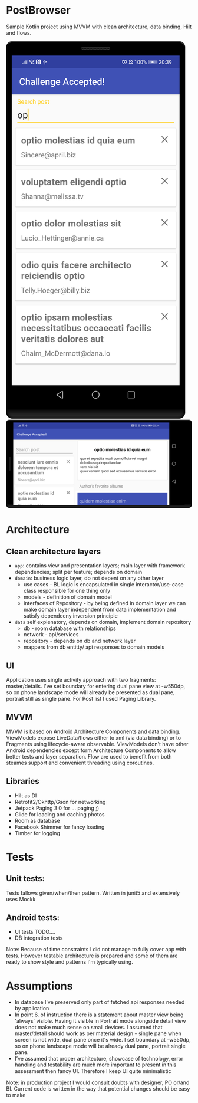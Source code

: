 PostBrowser
=========
Sample Kotlin project using MVVM with clean architecture, data binding, Hilt and flows.

![Portrait](screenshots/portrait.png "Portrait" )
![Landscape](screenshots/landscape.png "Landscape")


# Architecture

Clean architecture layers
-----------
- `app`: contains view and presentation layers; main layer with framework dependencies; split per feature; depends on domain
- `domain`: business logic layer, do not depent on any other layer
  - use cases - BL logic is encapsulated in single interactor/use-case class responsible for one thing only
  - models - definition of domain model
  - interfaces of Repository - by being defined in domain layer we can make domain layer independent from data implementation and satisfy dependecny inversion principle
- `data` self explenatory, depends on domain, implement domain repository
  - db - room database with relationships
  - network - api/services
  - repository - depends on db and network layer 
  - mappers from db entitty/ api responses to domain models

UI
-----------
Application uses single activity approach with two fragments: master/details. I've set boundary for entering dual pane view at -w550dp, so on phone landscape mode will already be presented as dual pane, portrait still as single pane. For Post list I used Paging Library.

MVVM
-----------
MVVM is based on Android Architecture Components and data binding. ViewModels expose LiveData/flows either to xml (via data binding) or to Fragments using lifecycle-aware observable. ViewModels don't have other Android dependencies except form Architecture Components to allow better tests and layer separation.
Flow are used to benefit from both steames support and convenient threading using coroutines.

Libraries
-----------
- Hilt as DI
- Retrofit2/Okhttp/Gson for networking
- Jetpack Paging 3.0 for ... paging ;)
- Glide for loading and caching photos
- Room as database
- Facebook Shimmer for fancy loading 
- Timber for logging

# Tests

Unit tests:
-----------
Tests fallows given/when/then pattern. Written in junit5 and extensively uses Mockk

Android tests:
-----------
- UI tests TODO....
- DB integration tests 

Note: Because of time constraints I did not manage to fully cover app with tests. However testable architecture is prepared and some of them are ready to show style and patterns I'm typically using.

# Assumptions
- In database I've preserved only part of fetched api responses needed by application
- In point 6. of instruction there is a statement about master view being 'always' visible. Having it visible in Portrait mode alongside detail view does not make much sense on small devices. I assumed that master/detail should work as per material design - single pane when screen is not wide, dual pane once it's wide. I set boundary at -w550dp, so on phone landscape mode will be already dual pane, portrait single pane.
- I’ve assumed that proper architecture, showcase of technology, error handling and testability are much more important to present in this assessment then fancy UI. Therefore I keep UI quite minimalistic

Note: in production project I would consult doubts with designer, PO or/and BI. Current code is written in the way that potential changes should be easy to make
